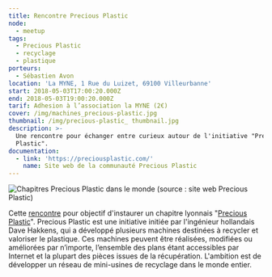 ```yaml
---
title: Rencontre Precious Plastic
node:
  - meetup
tags:
  - Precious Plastic
  - recyclage
  - plastique
porteurs:
  - Sébastien Avon
location: 'La MYNE, 1 Rue du Luizet, 69100 Villeurbanne'
start: 2018-05-03T17:00:20.000Z
end: 2018-05-03T19:00:20.000Z
tarif: Adhesion à l’association la MYNE (2€)
cover: /img/machines_precious-plastic.jpg
thumbnail: /img/precious-plastic_ thumbnail.jpg
description: >-
  Une rencontre pour échanger entre curieux autour de l'initiative "Precious
  Plastic".
documentation:
  - link: 'https://preciousplastic.com/'
    name: Site web de la communauté Precious Plastic
---
```

![Chapitres Precious Plastic dans le monde (source : site web Precious Plastic)](/img/precious-plastic-community.jpeg)

Cette [rencontre](https://www.facebook.com/events/789078461285662/) pour objectif d'instaurer un chapitre lyonnais "[Precious Plastic](https://preciousplastic.com/)".  Precious Plastic est une initiative initiée par l'ingénieur hollandais Dave Hakkens, qui a développé plusieurs machines destinées à recycler et valoriser le plastique. Ces machines peuvent être réalisées, modifiées ou améliorées par n’importe, l’ensemble des plans étant accessibles par Internet et la plupart des pièces issues de la récupération. L'ambition est de développer un réseau de mini-usines de recyclage dans le monde entier.
